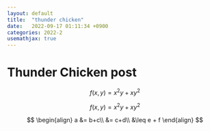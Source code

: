 ```yaml
---
layout: default
title:  "thunder chicken"
date:   2022-09-17 01:11:34 +0900
categories: 2022-2
usemathjax: true
---
```

# Thunder Chicken post

$$f(x,y) = x^{2}y+xy^{2}$$

$$f(x,y) = x^{2}y+xy^{2}$$

$$
\begin{align}
a &= b+c\\
&= c+d\\
&\leq e + f
\end{align}
$$